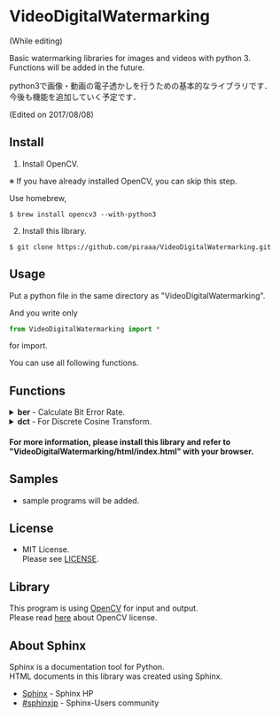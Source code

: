 # VideoDigitalWatermarking
(While editing)

Basic watermarking libraries for images and videos with python 3.  
Functions will be added in the future.  

python3で画像・動画の電子透かしを行うための基本的なライブラリです．  
今後も機能を追加していく予定です．  

(Edited on 2017/08/08)

## Install
1. Install OpenCV.

※ If you have already installed OpenCV, you can skip this step.

Use homebrew,

```bash:bash
$ brew install opencv3 --with-python3
```

2. Install this library.
```bash:bash
$ git clone https://github.com/piraaa/VideoDigitalWatermarking.git
```

## Usage
Put a python file in the same directory as "VideoDigitalWatermarking".  

And you write only 
```python
from VideoDigitalWatermarking import *
```
for import.  

You can use all following functions.  

## Functions
<details><summary><strong>ber</strong> - Calculate Bit Error Rate.</summary>

* **calcBER(data1, data2)**  
Calculate Bit Error Rate.  
@param  data1 : result data  
@param  data2 : answer data  
@return ber : bit error rate [%].</details>

<details><summary><strong>dct</strong> - For Discrete Cosine Transform.</summary>

* **dct_dim1(data)**  
1 dimension DCT.  
@param  data : 1 dimension data  
@return data : 1 dimension data conversion by DCT  

* **idct_dim1(data)**  
1 dimension IDCT.  
@param  data : 1 dimension data  
@return data : 1 dimension data conversion by IDCT  

* **def dct_dim2(data)**  
dimension DCT.  
@param  data : 2 dimension data  
@return data : 2 dimension data conversion by DCT  

* **idct_dim2(data)**  
2 dimension IDCT.  
@param  data : 2 dimension data  
@return data : 2 dimension data conversion by IDCT</details> 

#### For more information, please install this library and refer to "VideoDigitalWatermarking/html/index.html" with your browser.

## Samples
* sample programs will be added.

## License
* MIT License.  
Please see [LICENSE](https://github.com/piraaa/VideoDigitalWatermarking/blob/master/LICENSE).   

## Library
This program is using [OpenCV](http://opencv.org) for input and output.  
Please read [here](http://opencv.org/license.html) about OpenCV license.  

## About Sphinx
Sphinx is a documentation tool for Python.  
HTML documents in this library was created using Sphinx.  
* [Sphinx](http://www.sphinx-doc.org/ja/stable/#) - Sphinx HP
* [#sphinxjp](http://sphinx-users.jp/index.html#) - Sphinx-Users community